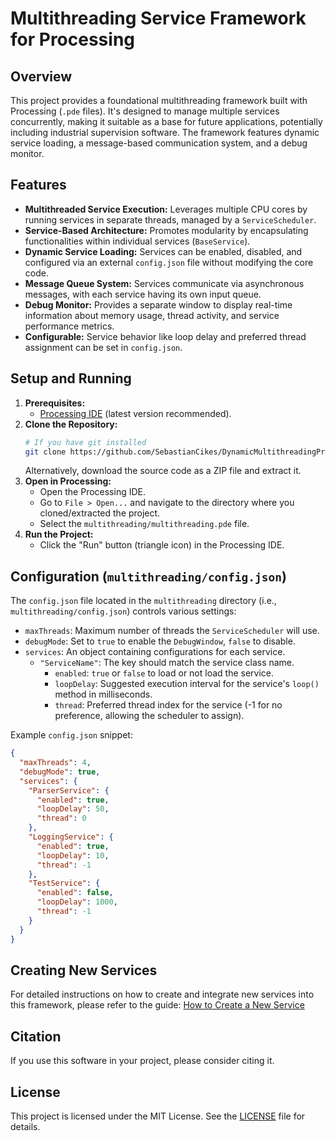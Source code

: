 # Multithreading Service Framework for Processing

## Overview

This project provides a foundational multithreading framework built with Processing (`.pde` files). It's designed to manage multiple services concurrently, making it suitable as a base for future applications, potentially including industrial supervision software. The framework features dynamic service loading, a message-based communication system, and a debug monitor.

## Features

*   **Multithreaded Service Execution:** Leverages multiple CPU cores by running services in separate threads, managed by a `ServiceScheduler`.
*   **Service-Based Architecture:** Promotes modularity by encapsulating functionalities within individual services (`BaseService`).
*   **Dynamic Service Loading:** Services can be enabled, disabled, and configured via an external `config.json` file without modifying the core code.
*   **Message Queue System:** Services communicate via asynchronous messages, with each service having its own input queue.
*   **Debug Monitor:** Provides a separate window to display real-time information about memory usage, thread activity, and service performance metrics.
*   **Configurable:** Service behavior like loop delay and preferred thread assignment can be set in `config.json`.

## Setup and Running

1.  **Prerequisites:**
    *   [Processing IDE](https://processing.org/download) (latest version recommended).
2.  **Clone the Repository:**
    ```bash
    # If you have git installed
    git clone https://github.com/SebastianCikes/DynamicMultithreadingProcessing
    ```
    Alternatively, download the source code as a ZIP file and extract it.
3.  **Open in Processing:**
    *   Open the Processing IDE.
    *   Go to `File > Open...` and navigate to the directory where you cloned/extracted the project.
    *   Select the `multithreading/multithreading.pde` file.
4.  **Run the Project:**
    *   Click the "Run" button (triangle icon) in the Processing IDE.

## Configuration (`multithreading/config.json`)

The `config.json` file located in the `multithreading` directory (i.e., `multithreading/config.json`) controls various settings:

*   `maxThreads`: Maximum number of threads the `ServiceScheduler` will use.
*   `debugMode`: Set to `true` to enable the `DebugWindow`, `false` to disable.
*   `services`: An object containing configurations for each service.
    *   `"ServiceName"`: The key should match the service class name.
        *   `enabled`: `true` or `false` to load or not load the service.
        *   `loopDelay`: Suggested execution interval for the service's `loop()` method in milliseconds.
        *   `thread`: Preferred thread index for the service (-1 for no preference, allowing the scheduler to assign).

Example `config.json` snippet:
```json
{
  "maxThreads": 4,
  "debugMode": true,
  "services": {
    "ParserService": {
      "enabled": true,
      "loopDelay": 50,
      "thread": 0
    },
    "LoggingService": {
      "enabled": true,
      "loopDelay": 10,
      "thread": -1
    },
    "TestService": {
      "enabled": false,
      "loopDelay": 1000,
      "thread": -1
    }
  }
}
```

## Creating New Services

For detailed instructions on how to create and integrate new services into this framework, please refer to the guide:
[How to Create a New Service](multithreading/HOW_TO_CREATE_A_SERVICE.md)

## Citation

If you use this software in your project, please consider citing it.

## License

This project is licensed under the MIT License. See the [LICENSE](LICENSE.md) file for details.
